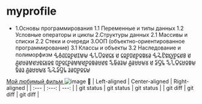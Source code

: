 # myprofile

+ 1.Основы программирования
  1.1 Переменные и типы данных
  1.2 Условные операторы и циклы
2.Структуры данных
  2.1 Массивы и списки
  2.2 Стеки и очереди
3.ООП (объектно-ориентированное программирование)
  3.1 Классы и объекты
  3.2 Наследование и полиморфизм
4̳.А̳л̳г̳о̳р̳и̳т̳м̳ы̳
  4̳.1̳ П̳о̳и̳с̳к̳ и̳ с̳о̳р̳т̳и̳р̳о̳в̳к̳а̳
  4̳.2̳ Р̳е̳к̳у̳р̳с̳и̳я̳ и̳ д̳и̳н̳а̳м̳и̳ч̳е̳с̳к̳о̳е̳ п̳р̳о̳г̳р̳а̳м̳м̳и̳р̳о̳в̳а̳н̳и̳е̳
5̳.Б̳а̳з̳ы̳ д̳а̳н̳н̳ы̳х̳ и̳ S̳Q̳L̳
  5̳.1̳ О̳с̳н̳о̳в̳ы̳ б̳а̳з̳ д̳а̳н̳н̳ы̳х̳
  5̳.2̳ S̳Q̳L̳ з̳а̳п̳р̳о̳с̳ы̳



  
<a href="https://www.kinopoisk.ru/film/276598/?utm_referrer=www.google.com"> Мой любимый фильм </a>
![image](https://github.com/Vladosik001/myprofile/assets/152333397/34256bca-a9d9-44e7-b84a-38a5a3e37ff3)
🤟
| Left-aligned | Center-aligned | Right-aligned |
| :---         |     :---:      |          ---: |
| git status   | git status     | git status    |
| git diff     | git diff       | git diff      |
